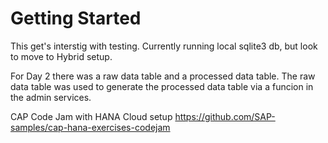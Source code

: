 # Getting Started

This get's interstig with testing. Currently running local sqlite3 db, but look to move to Hybrid setup.

For Day 2 there was a raw data table and a processed data table. The raw data table was used to generate the processed data table via a funcion in the admin services. 

CAP Code Jam with HANA Cloud setup
https://github.com/SAP-samples/cap-hana-exercises-codejam